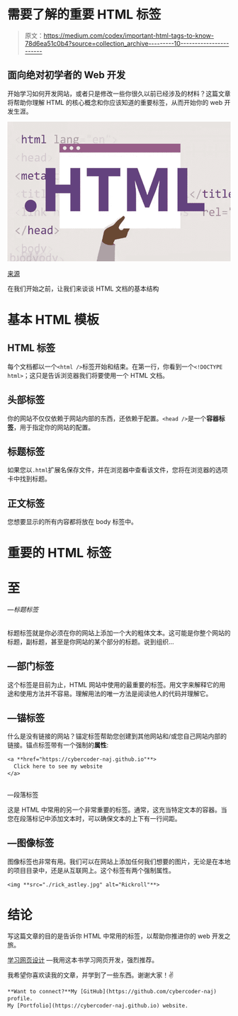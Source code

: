 # 需要了解的重要 HTML 标签

> 原文：<https://medium.com/codex/important-html-tags-to-know-78d6ea51c0b4?source=collection_archive---------10----------------------->

## 面向绝对初学者的 Web 开发

开始学习如何开发网站，或者只是修改一些你很久以前已经涉及的材料？这篇文章将帮助你理解 HTML 的核心概念和你应该知道的重要标签，从而开始你的 web 开发生涯。

![](img/a723dabec4c0c5c126e94d7e73979963.png)

[来源](https://www.google.com/url?sa=i&url=https%3A%2F%2Ftrickiknow.com%2Fhtml-for-dummies-basics-begginers-guide%2F&psig=AOvVaw2241xwzyTOsjyNFrV4Jy90&ust=1667065432340000&source=images&cd=vfe&ved=0CA4Q3YkBahcKEwjw8bPpvIP7AhUAAAAAHQAAAAAQBQ)

在我们开始之前，让我们来谈谈 HTML 文档的基本结构

# 基本 HTML 模板

## HTML 标签

每个文档都以一个`<html />`标签开始和结束。在第一行，你看到一个`<!DOCTYPE html>`；这只是告诉浏览器我们将要使用一个 HTML 文档。

## 头部标签

你的网站不仅仅依赖于网站内部的东西，还依赖于配置。`<head />`是一个**容器标签**，用于指定你的网站的配置。

## 标题标签

如果您以`.html`扩展名保存文件，并在浏览器中查看该文件，您将在浏览器的选项卡中找到标题。

## 正文标签

您想要显示的所有内容都将放在 body 标签中。

# 重要的 HTML 标签

# 至

###### —标题标签

标题标签就是你必须在你的网站上添加一个大的粗体文本。这可能是你整个网站的标题，副标题，甚至是你网站的某个部分的标题。说到组织…

## —部门标签

这个标签是目前为止，HTML 网站中使用的最重要的标签。用文字来解释它的用途和使用方法并不容易。理解用法的唯一方法是阅读他人的代码并理解它。

## —锚标签

什么是没有链接的网站？锚定标签帮助您创建到其他网站和/或您自己网站内部的链接。锚点标签带有一个强制的**属性**:

```
<a **href="https://cybercoder-naj.github.io"**>
  Click here to see my website
</a>
```

## 

—段落标签

这是 HTML 中常用的另一个非常重要的标签。通常，这充当特定文本的容器。当您在段落标记中添加文本时，可以确保文本的上下有一行间距。

##  —图像标签

图像标签也非常有用。我们可以在网站上添加任何我们想要的图片，无论是在本地的项目目录中，还是从互联网上。这个标签有两个强制属性。

```
<img **src="./rick_astley.jpg" alt="Rickroll"**>
```

# 结论

写这篇文章的目的是告诉你 HTML 中常用的标签，以帮助你推进你的 web 开发之旅。

[学习网页设计](http://www.winnystudio.com/kmcweb/lectures/LearningWebDesig4thEdition_01.pdf) —我用这本书学习网页开发，强烈推荐。

我希望你喜欢读我的文章，并学到了一些东西。谢谢大家！✌

```
**Want to connect?**My [GitHub](https://github.com/cybercoder-naj) profile.
My [Portfolio](https://cybercoder-naj.github.io) website.
```